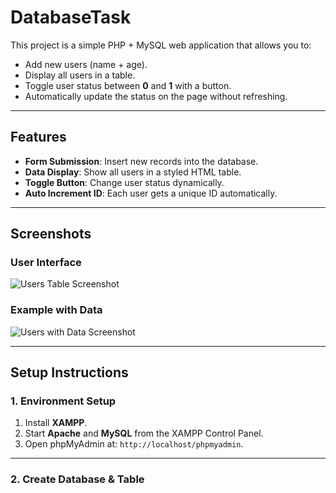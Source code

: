 # DatabaseTask

This project is a simple PHP + MySQL web application that allows you to:

- Add new users (name + age).
- Display all users in a table.
- Toggle user status between **0** and **1** with a button.
- Automatically update the status on the page without refreshing.

---

##  Features
- **Form Submission**: Insert new records into the database.
- **Data Display**: Show all users in a styled HTML table.
- **Toggle Button**: Change user status dynamically.
- **Auto Increment ID**: Each user gets a unique ID automatically.

---

##  Screenshots
### User Interface  
![Users Table Screenshot](./1de37451-1bc8-4d66-8025-7ce8b0dfc175.png)

### Example with Data  
![Users with Data Screenshot](./8b41dc7d-7592-483e-b01f-9099c52bc82f.png)

---

##  Setup Instructions

### 1. Environment Setup
1. Install **XAMPP**.
2. Start **Apache** and **MySQL** from the XAMPP Control Panel.
3. Open phpMyAdmin at: `http://localhost/phpmyadmin`.

---

### 2. Create Database & Table
